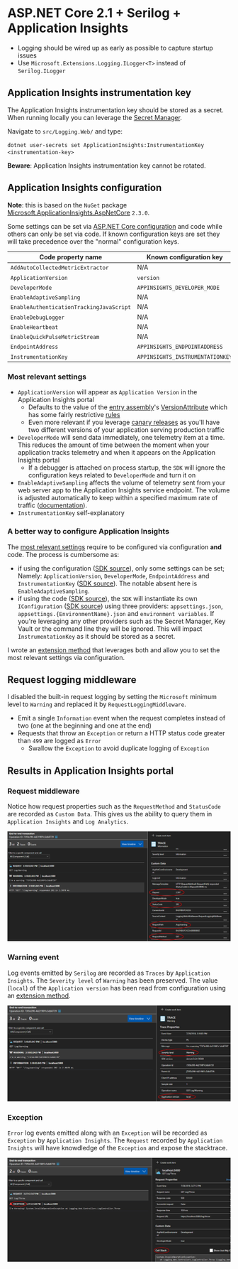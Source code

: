 # ASP.NET Core 2.1 + Serilog + Application Insights

- Logging should be wired up as early as possible to capture startup issues
- Use `Microsoft.Extensions.Logging.ILogger<T>` instead of `Serilog.ILogger`

## Application Insights instrumentation key

The Application Insights instrumentation key should be stored as a secret. When running locally you can leverage the [Secret Manager][secret-manager].

Navigate to `src/Logging.Web/` and type:

```posh
dotnet user-secrets set ApplicationInsights:InstrumentationKey <instrumentation-key>
```

**Beware**: Application Insights instrumentation key cannot be rotated.

## Application Insights configuration

**Note**: this is based on the `NuGet` package [Microsoft.ApplicationInsights.AspNetCore][ai-nuget] `2.3.0`.

Some settings can be set via [ASP.NET Core configuration][aspnet-core-configuration] and code while others can only be set via code. If known configuration keys are set they will take precedence over the "normal" configuration keys.

| Code property name | Known configuration key | "Normal" configuration key |
| - | - | - |
| `AddAutoCollectedMetricExtractor` | N/A | N/A |
| `ApplicationVersion` | `version` | N/A |
| `DeveloperMode` | `APPINSIGHTS_DEVELOPER_MODE` | `ApplicationInsights:TelemetryChannel:DeveloperMode` |
| `EnableAdaptiveSampling` | N/A | N/A |
| `EnableAuthenticationTrackingJavaScript` | N/A | N/A |
| `EnableDebugLogger` | N/A | N/A |
| `EnableHeartbeat` | N/A | N/A |
| `EnableQuickPulseMetricStream` | N/A | N/A |
| `EndpointAddress` | `APPINSIGHTS_ENDPOINTADDRESS` | `ApplicationInsights:TelemetryChannel:EndpointAddress` |
| `InstrumentationKey` | `APPINSIGHTS_INSTRUMENTATIONKEY` | `ApplicationInsights:InstrumentationKey` |

### Most relevant settings

- `ApplicationVersion` will appear as `Application Version` in the Application Insights portal
  - Defaults to the value of the [entry assembly][entry-assembly]'s [VersionAttribute][version-attribute]  which has some fairly restrictive [rules][version-attribute-rules]
  - Even more relevant if you leverage [canary releases][canary-release] as you'll have two different versions of your application serving production traffic
- `DeveloperMode` will send data immediately, one telemetry item at a time. This reduces the amount of time between the moment when your application tracks telemetry and when it appears on the Application Insights portal
  - If a debugger is attached on process startup, the `SDK` will ignore the configuration keys related to `DeveloperMode` and turn it on
- `EnableAdaptiveSampling` affects the volume of telemetry sent from your web server app to the Application Insights service endpoint. The volume is adjusted automatically to keep within a specified maximum rate of traffic ([documentation][adaptive-sampling]).
- `InstrumentationKey` self-explanatory

### A better way to configure Application Insights

The [most relevant settings](#most-relevant-settings) require to be configured via configuration **and** code. The process is cumbersome as:

- if using the configuration ([SDK source][configuration-via-configuration]), only some settings can be set; Namely: `ApplicationVersion`, `DeveloperMode`, `EndpointAddress` and `InstrumentationKey` ([SDK source][configuration-via-configuration-settings]). The notable absent here is `EnableAdaptiveSampling`.
- if using the code ([SDK source][configuration-via-code]), the `SDK` will instantiate its own `IConfiguration` ([SDK source][configuration-via-code-default]) using three providers: `appsettings.json`, `appsettings.{EnvironmentName}.json` and `environment variables`. If you're leveraging any other providers such as the Secret Manager, Key Vault or the command line they will be ignored. This will impact `InstrumentationKey` as it should be stored as a secret.

I wrote an [extension method](src/Logging.Web/Extensions/ServiceCollectionExtensions.cs) that leverages both and allow you to set the most relevant settings via configuration.

## Request logging middleware

I disabled the built-in request logging by setting the `Microsoft` minimum level to `Warning` and replaced it by `RequestLoggingMiddleware`.

- Emit a single `Information` event when the request completes instead of two (one at the beginning and one at the end)
- Requests that throw an `Exception` or return a HTTP status code greater than `499` are logged as `Error`
  - Swallow the `Exception` to avoid duplicate logging of `Exception`

## Results in Application Insights portal

### Request middleware

Notice how request properties such as the `RequestMethod` and `StatusCode` are recorded as `Custom Data`. This gives us the ability to query them in `Application Insights` and `Log Analytics`.

![Request middleware](docs/assets/request-middleware.png)

### Warning event

Log events emitted by `Serilog` are recorded as `Traces` by `Application Insights`. The `Severity level` of `Warning` has been preserved. The value (`local`) of the `Application version` has been read from configuration using an [extension method](#a-better-way-to-configure-application-insights).

![Warning](docs/assets/warning.png)

### Exception

`Error` log events emitted along with an `Exception` will be recorded as `Exception` by `Application Insights`. The `Request` recorded by `Application Insights` will have knowdledge of the `Exception` and expose the stacktrace.

![Exception](docs/assets/exception.png)

[ai-nuget]: https://www.nuget.org/packages/Microsoft.ApplicationInsights.AspNetCore/2.3.0
[aspnet-core-configuration]: https://docs.microsoft.com/en-us/aspnet/core/fundamentals/configuration/?view=aspnetcore-2.1&tabs=basicconfiguration
[secret-manager]: https://docs.microsoft.com/en-us/aspnet/core/security/app-secrets?view=aspnetcore-2.1&tabs=windows#secret-manager
[version-attribute]: https://docs.microsoft.com/en-us/dotnet/api/system.reflection.assemblyversionattribute?view=netcore-2.1
[entry-assembly]: https://docs.microsoft.com/en-us/dotnet/api/system.reflection.assembly.getentryassembly?view=netcore-2.1#System_Reflection_Assembly_GetEntryAssembly
[version-attribute-rules]: https://docs.microsoft.com/en-us/dotnet/api/system.reflection.assemblyversionattribute?view=netcore-2.1#remarks
[canary-release]: https://martinfowler.com/bliki/CanaryRelease.html
[adaptive-sampling]: https://docs.microsoft.com/en-us/azure/application-insights/app-insights-sampling#adaptive-sampling-at-your-web-server
[configuration-via-configuration]: https://github.com/Microsoft/ApplicationInsights-aspnetcore/blob/6e602f85b1d39d9e779f001297def36b1e935899/src/Microsoft.ApplicationInsights.AspNetCore/Extensions/ApplicationInsightsExtensions.cs#L77
[configuration-via-configuration-settings]: https://github.com/Microsoft/ApplicationInsights-aspnetcore/blob/6e602f85b1d39d9e779f001297def36b1e935899/src/Microsoft.ApplicationInsights.AspNetCore/Extensions/ApplicationInsightsExtensions.cs#L314
[configuration-via-code]: https://github.com/Microsoft/ApplicationInsights-aspnetcore/blob/6e602f85b1d39d9e779f001297def36b1e935899/src/Microsoft.ApplicationInsights.AspNetCore/Extensions/ApplicationInsightsExtensions.cs#L91
[configuration-via-code-default]: https://github.com/Microsoft/ApplicationInsights-aspnetcore/blob/6e602f85b1d39d9e779f001297def36b1e935899/src/Microsoft.ApplicationInsights.AspNetCore/Extensions/DefaultApplicationInsightsServiceConfigureOptions.cs#L30